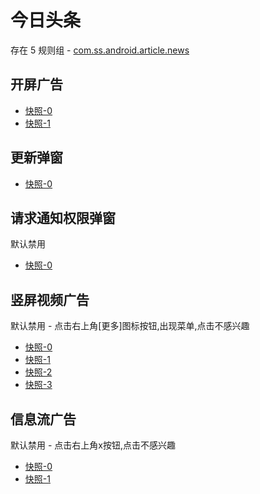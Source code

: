 # 今日头条

存在 5 规则组 - [com.ss.android.article.news](/src/apps/com.ss.android.article.news.ts)

## 开屏广告

- [快照-0](https://gkd-kit.gitee.io/import/12684954)
- [快照-1](https://gkd-kit.gitee.io/import/12754759)

## 更新弹窗

- [快照-0](https://gkd-kit.gitee.io/import/12685000)

## 请求通知权限弹窗

默认禁用

- [快照-0](https://gkd-kit.gitee.io/import/12706699)

## 竖屏视频广告

默认禁用 - 点击右上角[更多]图标按钮,出现菜单,点击不感兴趣

- [快照-0](https://gkd-kit.gitee.io/import/12679280)
- [快照-1](https://gkd-kit.gitee.io/import/12733282)
- [快照-2](https://gkd-kit.gitee.io/import/12733281)
- [快照-3](https://gkd-kit.gitee.io/import/12679277)

## 信息流广告

默认禁用 - 点击右上角x按钮,点击不感兴趣

- [快照-0](https://gkd-kit.gitee.io/import/12733098)
- [快照-1](https://gkd-kit.gitee.io/import/12733152)
